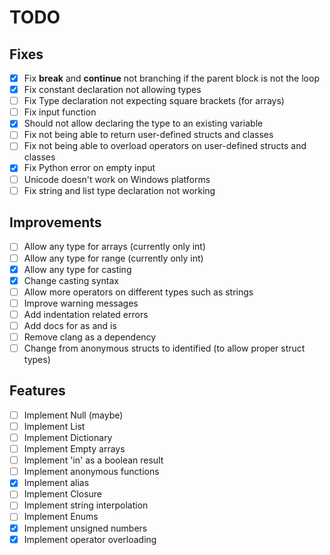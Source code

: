 # TODO

## Fixes
- [x] Fix **break** and **continue** not branching if the parent block is not the loop
- [x] Fix constant declaration not allowing types
- [ ] Fix Type declaration not expecting square brackets (for arrays)
- [ ] Fix input function
- [x] Should not allow declaring the type to an existing variable
- [ ] Fix not being able to return user-defined structs and classes
- [ ] Fix not being able to overload operators on user-defined structs and classes
- [x] Fix Python error on empty input
- [ ] Unicode doesn't work on Windows platforms
- [ ] Fix string and list type declaration not working

## Improvements
- [ ] Allow any type for arrays (currently only int)
- [ ] Allow any type for range (currently only int)
- [x] Allow any type for casting
- [x] Change casting syntax
- [ ] Allow more operators on different types such as strings
- [ ] Improve warning messages
- [ ] Add indentation related errors
- [ ] Add docs for as and is
- [ ] Remove clang as a dependency
- [ ] Change from anonymous structs to identified (to allow proper struct types)

## Features
- [ ] Implement Null (maybe)
- [ ] Implement List
- [ ] Implement Dictionary
- [ ] Implement Empty arrays
- [ ] Implement 'in' as a boolean result
- [ ] Implement anonymous functions
- [x] Implement alias
- [ ] Implement Closure
- [ ] Implement string interpolation
- [ ] Implement Enums
- [x] Implement unsigned numbers
- [x] Implement operator overloading